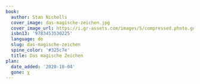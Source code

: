 ```yaml
---
book:
  author: Stan Nicholls
  cover_image: das-magische-zeichen.jpg
  cover_image_url: https://i.gr-assets.com/images/S/compressed.photo.goodreads.com/books/1190620750l/1940592.jpg
  isbn13: '9783453530225'
  language: de
  slug: das-magische-zeichen
  spine_color: '#325c7e'
  title: Das magische Zeichen
plan:
  date_added: '2020-10-04'
  gone: χ
---
```

